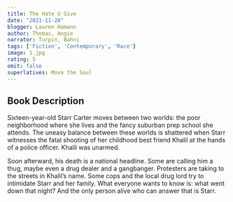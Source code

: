 ```yaml
---
title: The Hate U Give 
date: "2021-11-28"
blogger: Lauren Hamann
author: Thomas, Angie
narrator: Turpin, Bahni
tags: ['Fiction', 'Contemporary', 'Race']
image: 1.jpg
rating: 5
omit: false
superlatives: Move the Soul
---
```



## Book Description


Sixteen-year-old Starr Carter moves between two worlds: the poor neighborhood where she lives and the fancy suburban prep school she attends. The uneasy balance between these worlds is shattered when Starr witnesses the fatal shooting of her childhood best friend Khalil at the hands of a police officer. Khalil was unarmed.

Soon afterward, his death is a national headline. Some are calling him a thug, maybe even a drug dealer and a gangbanger. Protesters are taking to the streets in Khalil’s name. Some cops and the local drug lord try to intimidate Starr and her family. What everyone wants to know is: what went down that night? And the only person alive who can answer that is Starr.